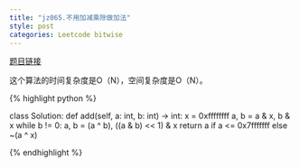```yaml
---
title: "jz065.不用加减乘除做加法"
style: post
categories: Leetcode bitwise
---
```


[题目链接](https://leetcode-cn.com/problems/bu-yong-jia-jian-cheng-chu-zuo-jia-fa-lcof/)



这个算法的时间复杂度是O（N），空间复杂度是O（N）。

{% highlight python %}

class Solution:
    def add(self, a: int, b: int) -> int:
        x = 0xffffffff
        a, b = a & x, b & x
        while b != 0:
            a, b = (a ^ b), ((a & b) << 1) & x
        return a if a <= 0x7fffffff else ~(a ^ x)

{% endhighlight %}

